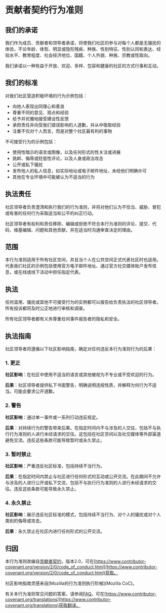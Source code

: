 # 贡献者契约行为准则

## 我们的承诺

我们作为成员、贡献者和领导者承诺，将使我们社区的参与对每个人都是无骚扰的体验，不论年龄、体型、明显或隐形残疾、种族、性别特征、性别认同和表达、经验水平、教育程度、社会经济地位、国籍、个人外貌、种族、宗教或性取向。

我们承诺以一种有益于开放、欢迎、多样、包容和健康的社区的方式行事和互动。

## 我们的标准

对我们社区营造积极环境的行为示例包括：

- 向他人表现出同理心和善良
- 尊重不同的意见、观点和经验
- 给予并优雅地接受建设性反馈
- 承担责任并向受我们错误影响的人道歉，并从中吸取经验
- 注重不仅对个人而言，而是对整个社区最有利的事物

不可接受行为的示例包括：

- 使用性暗示的语言或图像，以及任何形式的性关注或进展
- 挑衅、侮辱或贬低性评论，以及人身或政治攻击
- 公开或私下骚扰
- 发布他人的私人信息，如实际地址或电子邮件地址，未经他们明确许可
- 其他在专业环境中可能被认为不适当的行为

## 执法责任

社区领导者负责澄清和执行我们的行为准则，并将对他们认为不恰当、威胁、冒犯或有害的任何行为采取适当和公平的纠正行动。

社区领导者有权利和责任移除、编辑或拒绝不符合本行为准则的评论、提交、代码、维基编辑、问题和其他贡献，并在适当时沟通审查决定的理由。

## 范围

本行为准则适用于所有社区空间，并且当个人在公共空间正式代表社区时也适用。代表我们社区的示例包括使用官方电子邮件地址、通过官方社交媒体账户发布信息，或在线或线下活动中担任指定代表。

## 执法

任何滥用、骚扰或其他不可接受行为的实例都可以报告给负责执法的社区领导者。所有投诉都将及时公正地进行审核和调查。

所有社区领导者都有义务尊重任何事件报告者的隐私和安全。

## 执法指南

社区领导者将遵循以下社区影响指南，确定对任何违反本行为准则行为的后果：

### 1. 更正

**社区影响**：在社区中使用不适当的语言或其他被视为不专业或不受欢迎的行为。

**后果**：社区领导者提供私下书面警告，明确说明违规性质，并解释为何行为不适当。可能会要求公开道歉。

### 2. 警告

**社区影响**：通过单一事件或一系列行动违反规定。

**后果**：对持续行为的警告带来后果。在指定时间内不与涉及的人交往，包括不与执行行为准则的人进行未经请求的交往。这包括在社区空间以及社交媒体等外部渠道避免交流。违反这些条款可能导致暂时或永久禁止。

### 3. 暂时禁止

**社区影响**：严重违反社区标准，包括持续不当行为。

**后果**：在指定时间内禁止与社区进行任何形式的互动或公开交流。在此期间不允许与涉及的人进行公开或私下交流，包括不与执行行为准则的人进行未经请求的交往。违反这些条款可能导致永久禁止。

### 4. 永久禁止

**社区影响**：展示违反社区标准的模式，包括持续不当行为、对个人的骚扰或对个人类别的侮辱或攻击。

**后果**：永久禁止在社区内进行任何形式的公开交流。

## 归因

本行为准则改编自[贡献者契约](https://www.contributor-covenant.org)，版本2.0，可在[https://www.contributor-covenant.org/version/2/0/code_of_conduct.html](https://www.contributor-covenant.org/version/2/0/code_of_conduct.html)获取。

社区影响指南灵感来自[Mozilla的行为准则执行阶梯](Mozilla CoC)。

有关本行为准则常见问题的答案，请参阅[FAQ](https://www.contributor-covenant.org/faq)。可在[https://www.contributor-covenant.org/translations](https://www.contributor-covenant.org/translations)获取翻译。

[v2.0]: https://www.contributor-covenant.org/version/2/0/code_of_conduct.html
[Mozilla CoC]: https://github.com/mozilla/diversity
[FAQ]: https://www.contributor-covenant.org/faq
[translations]: https://www.contributor-covenant.org/translations
